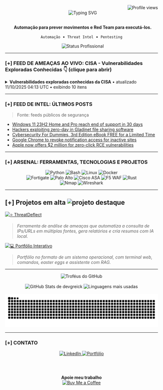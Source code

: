 <div align="right">
  <img src="https://komarev.com/ghpvc/?username=DevGreick&label=Profile%20views&color=0e75b6&style=flat" alt="Profile views" />
</div>
<div align="center">
  <img src="https://readme-typing-svg.herokuapp.com?font=Arial&size=25&pause=1000&color=00FF7F&center=true&vCenter=true&width=520&lines=Ola...;BEM-VINDO." alt="Typing SVG" />
</div>

<div align="center">
  <p>
    <strong>Automação para prever movimentos e Red Team para executá-los.</strong>
  </p>
  <p>
    <code>Automação</code> &nbsp;•&nbsp; <code>Threat Intel</code> &nbsp;•&nbsp; <code>Pentesting</code>
  </p>
  <img src="https://img.shields.io/badge/STATUS-Ativo_na_NTT_DATA-0e75b6?style=for-the-badge" alt="Status Profissional"/>

</div>

---

### [+] FEED DE AMEAÇAS AO VIVO: CISA - Vulnerabilidades Exploradas Conhecidas 👇 (clique para abrir)



  <!-- CVE-LIST:START -->
<details>
<summary><strong>Vulnerabilidades exploradas conhecidas da CISA</strong>  •  atualizado 11/10/2025 04:13 UTC  •  exibindo 10 itens</summary>

> Fonte: CISA Known Exploited Vulnerabilities

- **CVE-2021-43798** - Grafana Path Traversal Vulnerability  
  Fornecedor: Grafana Labs | Produto: Grafana | Adicionado: 2025-10-09  
  Grafana contains a path traversal vulnerability that could allow access to local files.  
  Ação requerida: Apply mitigations per vendor instructions, follow applicable BOD 22-01 guidance for cloud services, or discontinue use of the product if mitigations are unavailable.

- **CVE-2025-27915** - Synacor Zimbra Collaboration Suite (ZCS) Cross-site Scripting Vulnerability  
  Fornecedor: Synacor | Produto: Zimbra Collaboration Suite (ZCS) | Adicionado: 2025-10-07  
  Synacor Zimbra Collaboration Suite (ZCS) contains a cross-site scripting vulnerability that exists in the Classic Web Client due to insufficient sanitization of HTML content in ICS files. When a user views an e-mail message containing a malicious ICS entry, its embedded JavaScript executes via an ontoggle event inside a tag. This allows an attacker to run arbitrary JavaScript within the victim's session, potentially leading to unauthorized actions such as setting e-mail filters to redirect messages to an attacker-controlled address. As a result, an attacker can perform unauthorized actions on the victim's account, including e-mail redirection and data exfiltration.  
  Ação requerida: Apply mitigations per vendor instructions, follow applicable BOD 22-01 guidance for cloud services, or discontinue use of the product if mitigations are unavailable.

- **CVE-2021-22555** - Linux Kernel Heap Out-of-Bounds Write Vulnerability  
  Fornecedor: Linux | Produto: Kernel | Adicionado: 2025-10-06  
  Linux Kernel contains a heap out-of-bounds write vulnerability that could allow an attacker to gain privileges or cause a DoS (via heap memory corruption) through user name space.  
  Ação requerida: Apply mitigations per vendor instructions, follow applicable BOD 22-01 guidance for cloud services, or discontinue use of the product if mitigations are unavailable.

- **CVE-2010-3962** - Microsoft Internet Explorer Uninitialized Memory Corruption Vulnerability  
  Fornecedor: Microsoft | Produto: Internet Explorer | Adicionado: 2025-10-06  
  Microsoft Internet Explorer contains an uninitialized memory corruption vulnerability that could allow for remote code execution. The impacted product could be end-of-life (EoL) and/or end-of-service (EoS). Users should discontinue product utilization.  
  Ação requerida: Apply mitigations per vendor instructions, follow applicable BOD 22-01 guidance for cloud services, or discontinue use of the product if mitigations are unavailable.

- **CVE-2021-43226** - Microsoft Windows Privilege Escalation Vulnerability  
  Fornecedor: Microsoft | Produto: Windows | Adicionado: 2025-10-06  
  Microsoft Windows Common Log File System Driver contains a privilege escalation vulnerability that could allow a local, privileged attacker to bypass certain security mechanisms.  
  Ação requerida: Apply mitigations per vendor instructions, follow applicable BOD 22-01 guidance for cloud services, or discontinue use of the product if mitigations are unavailable.

- **CVE-2013-3918** - Microsoft Windows Out-of-Bounds Write Vulnerability  
  Fornecedor: Microsoft | Produto: Windows | Adicionado: 2025-10-06  
  Microsoft Windows contains an out-of-bounds write vulnerability in the InformationCardSigninHelper Class ActiveX control, icardie.dll. An attacker could exploit the vulnerability by constructing a specially crafted webpage. When a user views the webpage, the vulnerability could allow remote code execution. An attacker who successfully exploited this vulnerability could gain the same user rights as the current user. The impacted product could be end-of-life (EoL) and/or end-of-service (EoS). Users should discontinue product utilization.  
  Ação requerida: Apply mitigations per vendor instructions, follow applicable BOD 22-01 guidance for cloud services, or discontinue use of the product if mitigations are unavailable.

- **CVE-2011-3402** - Microsoft Windows Remote Code Execution Vulnerability  
  Fornecedor: Microsoft | Produto: Windows | Adicionado: 2025-10-06  
  Microsoft Windows Kernel contains an unspecified vulnerability in the TrueType font parsing engine in win32k.sys in the kernel-mode drivers that allows remote attackers to execute arbitrary code via crafted font data in a Word document or web page.  
  Ação requerida: Apply mitigations per vendor instructions, follow applicable BOD 22-01 guidance for cloud services, or discontinue use of the product if mitigations are unavailable.

- **CVE-2010-3765** - Mozilla Multiple Products Remote Code Execution Vulnerability  
  Fornecedor: Mozilla | Produto: Multiple Products | Adicionado: 2025-10-06  
  Mozilla Firefox, SeaMonkey, and Thunderbird contain an unspecified vulnerability when JavaScript is enabled. This allows remote attackers to execute arbitrary code via vectors related to nsCSSFrameConstructor::ContentAppended, the appendChild method, incorrect index tracking, and the creation of multiple frames, which triggers memory corruption.  
  Ação requerida: Apply mitigations per vendor instructions, follow applicable BOD 22-01 guidance for cloud services, or discontinue use of the product if mitigations are unavailable.

- **CVE-2025-61882** - Oracle E-Business Suite Unspecified Vulnerability  
  Fornecedor: Oracle | Produto: E-Business Suite | Adicionado: 2025-10-06  
  Oracle E-Business Suite contains an unspecified vulnerability in the BI Publisher Integration component. The vulnerability allows unauthenticated attacker with network access via HTTP to compromise Oracle Concurrent Processing. Successful attacks can result in takeover of Oracle Concurrent Processing.  
  Ação requerida: Apply mitigations per vendor instructions, follow applicable BOD 22-01 guidance for cloud services, or discontinue use of the product if mitigations are unavailable.

- **CVE-2014-6278** - GNU Bash OS Command Injection Vulnerability  
  Fornecedor: GNU | Produto: GNU Bash | Adicionado: 2025-10-02  
  GNU Bash contains an OS command injection vulnerability which allows remote attackers to execute arbitrary commands via a crafted environment.  
  Ação requerida: Apply mitigations per vendor instructions, follow applicable BOD 22-01 guidance for cloud services, or discontinue use of the product if mitigations are unavailable.

</details>




















































































































































































































































































































































































































































































































































































































































































































































































































































































  <!-- CVE-LIST:END -->

</details>

---

### [+] FEED DE INTEL: ÚLTIMOS POSTS

> Fonte: feeds públicos de segurança

<!-- BLOG-POST-LIST:START -->
- [Windows 11 23H2 Home and Pro reach end of support in 30 days](https://www.bleepingcomputer.com/news/microsoft/windows-11-23h2-home-and-pro-reach-end-of-support-in-30-days/)
- [Hackers exploiting zero-day in Gladinet file sharing software](https://www.bleepingcomputer.com/news/security/hackers-exploiting-zero-day-in-gladinet-file-sharing-software/)
- [Cybersecurity For Dummies, 3rd Edition eBook FREE for a Limited Time](https://www.bleepingcomputer.com/news/security/cybersecurity-for-dummies-3rd-edition-ebook-free-for-a-limited-time/)
- [Google Chrome to revoke notification access for inactive sites](https://www.bleepingcomputer.com/news/google/google-chrome-to-revoke-notification-access-for-inactive-sites/)
- [Apple now offers $2 million for zero-click RCE vulnerabilities](https://www.bleepingcomputer.com/news/security/apple-now-offers-2-million-for-zero-click-rce-vulnerabilities/)
<!-- BLOG-POST-LIST:END -->

---
### [+] ARSENAL: FERRAMENTAS, TECNOLOGIAS E PROJETOS

<div align="center">
  <img src="https://img.shields.io/badge/Python-3776AB?style=for-the-badge&logo=python&logoColor=white" alt="Python" />
  <img src="https://img.shields.io/badge/Bash-4EAA25?style=for-the-badge&logo=gnu-bash&logoColor=white" alt="Bash" />
  <img src="https://img.shields.io/badge/Linux-FCC624?style=for-the-badge&logo=linux&logoColor=black" alt="Linux" />
  <img src="https://img.shields.io/badge/Docker-2496ED?style=for-the-badge&logo=docker&logoColor=white" alt="Docker" />
  <br/>
  <img src="https://img.shields.io/badge/Fortigate-EF2D56?style=for-the-badge&logo=fortinet&logoColor=white" alt="Fortigate" />
  <img src="https://img.shields.io/badge/Palo%20Alto-0086D1?style=for-the-badge&logo=paloaltonetworks&logoColor=white" alt="Palo Alto" />
  <img src="https://img.shields.io/badge/Cisco%20ASA-1BA0D7?style=for-the-badge&logo=cisco&logoColor=white" alt="Cisco ASA" />
  <img src="https://img.shields.io/badge/WAF%20F5-FF3B30?style=for-the-badge&logo=f5&logoColor=white" alt="F5 WAF" />
  <img src="https://img.shields.io/badge/Rust-000000?style=for-the-badge&logo=rust&logoColor=white" alt="Rust" />
  <br/>
  <img src="https://img.shields.io/badge/Nmap-3c9735?style=for-the-badge&logo=nmap&logoColor=white" alt="Nmap" />
  <img src="https://img.shields.io/badge/Wireshark-1679A7?style=for-the-badge&logo=wireshark&logoColor=white" alt="Wireshark" />
</div>

---

## [+] Projetos em alta <img src="https://img.icons8.com/fluency/48/star.png" alt="projeto destaque" width="28"/>

[![⭐ ThreatDeflect](https://img.shields.io/badge/⭐ThreatDeflect-2980B9?style=for-the-badge&logo=github&logoColor=white&labelColor=0D1117)](https://github.com/devgreick/ThreatDeflect)
> *Ferramenta de análise de ameaças que automatiza a consulta de IPs/URLs em múltiplas fontes, gera relatórios e cria resumos com IA local.*
> <br>


[![💻 Portfólio Interativo](https://img.shields.io/badge/💻_Portfólio_Interativo-1ABC9C?style=for-the-badge&logo=linux&logoColor=white&labelColor=0D1117)](https://portfolio.assistentecyber.com/)
> *Portfólio no formato de um sistema operacional, com terminal web, comandos, easter eggs e assistente com RAG.*
> <br>





---

<div align="center">
  <img src="https://github-profile-trophy.vercel.app/?username=devgreick&theme=matrix&no-bg=true&no-frame=true&row=1&column=5" alt="Troféus do GitHub" />
  <br><br>
  <img height="180em" src="https://github-readme-stats.vercel.app/api?username=devgreick&show_icons=true&hide_border=true&count_private=true&include_all_commits=true&title_color=39FF14&icon_color=39FF14&text_color=58A6FF&bg_color=0D1117" alt="GitHub Stats de devgreick" />
  <img height="180em" src="https://github-readme-stats.vercel.app/api/top-langs/?username=devgreick&layout=compact&langs_count=8&hide_border=true&title_color=39FF14&text_color=58A6FF&bg_color=0D1117" alt="Linguagens mais usadas" />
  <br><br>
  <img src="https://raw.githubusercontent.com/devgreick/devgreick/main/output/snake.svg" alt="Snake animation" />
</div>


---

### [+] CONTATO

<div align="center">
  <a href="https://www.linkedin.com/in/jacksongreick/" target="_blank">
    <img src="https://img.shields.io/badge/LinkedIn-0077B5?style=for-the-badge&logo=linkedin&logoColor=white" alt="LinkedIn"/>
  </a>
  <a href="https://portfolio.assistentecyber.com/" target="_blank">
    <img src="https://img.shields.io/badge/Portfólio_Interativo-000000?style=for-the-badge&logo=linux-terminal&logoColor=00ff7f" alt="Portfólio"/>
  </a>
  
  <br><br>
  
  <table>
    <tr>
    <p align="center">
  <strong>Apoie meu trabalho</strong><br>
  <a href="https://buymeacoffee.com/devgreick" target="_blank">
    <img src="https://cdn.buymeacoffee.com/buttons/v2/default-yellow.png" alt="Buy Me a Coffee" width="150">
  </a>
</p>
        </a>
      </td>
    </tr>
  </table>
</div>

